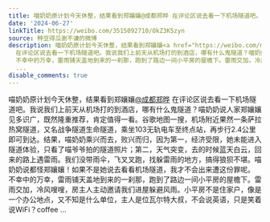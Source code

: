 ```yaml
---
title: 喵奶奶原计划今天休整，结果看到郑孃孃@成都郑晔 在评论区说去看一下机场隧道吧。我说我们上前天从机场打的到酒店，哪有什么鬼隧道？喵奶奶说人家郑孃孃见多识广...
date: '2024-06-27'
linkTitle: https://weibo.com/3515092710/OkZ3K5zyn
source: 种豆得瓜谢不谦的微博
description: 喵奶奶原计划今天休整，结果看到郑孃孃<a href="https://weibo.com/n/%E6%88%90%E9%83%BD%E9%83%91%E6%99%94">@成都郑晔</a>
  在评论区说去看一下机场隧道吧。我说我们上前天从机场打的到酒店，哪有什么鬼隧道？喵奶奶说人家郑孃孃见多识广，既然隆重推荐，肯定值得一看。谷歌地图一搜，机场附近果然一条萨拉热窝隧道，又名战争隧道生命隧道，乘坐103无轨电车至终点站，再步行2.4公里即可到达。结果，喵奶奶乘兴而去，败兴而归，因为第一，经济受限，她未能进入隧道体验，只看了喵爷爷拍的隧道照片；第二，天气突变，去的时候蓝天白云，回来的路上遇雷雨。我们没带雨伞，飞叉叉跑，找躲雷雨的地方，搞得狼狈不堪。喵奶奶说都怪郑孃孃！如果不是她说去看看机场隧道，我才不会出来遭这份罪呢。<br>
  不幸中的万幸，雷雨铺天盖地到来的一刹那，跑到了路边一间小平房的屋檐下。雷雨交加，冷风嗖嗖，房主人主动邀请我们进屋躲避风雨。小平房不是住家户，像是一个办公地点，又不知是什么单位，主人是位瓦尔特大叔，不会说英语，只是笑着说WiFi？coffee
  ...
disable_comments: true
---
```

喵奶奶原计划今天休整，结果看到郑孃孃<a href="https://weibo.com/n/%E6%88%90%E9%83%BD%E9%83%91%E6%99%94">@成都郑晔</a> 在评论区说去看一下机场隧道吧。我说我们上前天从机场打的到酒店，哪有什么鬼隧道？喵奶奶说人家郑孃孃见多识广，既然隆重推荐，肯定值得一看。谷歌地图一搜，机场附近果然一条萨拉热窝隧道，又名战争隧道生命隧道，乘坐103无轨电车至终点站，再步行2.4公里即可到达。结果，喵奶奶乘兴而去，败兴而归，因为第一，经济受限，她未能进入隧道体验，只看了喵爷爷拍的隧道照片；第二，天气突变，去的时候蓝天白云，回来的路上遇雷雨。我们没带雨伞，飞叉叉跑，找躲雷雨的地方，搞得狼狈不堪。喵奶奶说都怪郑孃孃！如果不是她说去看看机场隧道，我才不会出来遭这份罪呢。<br> 不幸中的万幸，雷雨铺天盖地到来的一刹那，跑到了路边一间小平房的屋檐下。雷雨交加，冷风嗖嗖，房主人主动邀请我们进屋躲避风雨。小平房不是住家户，像是一个办公地点，又不知是什么单位，主人是位瓦尔特大叔，不会说英语，只是笑着说WiFi？coffee ...